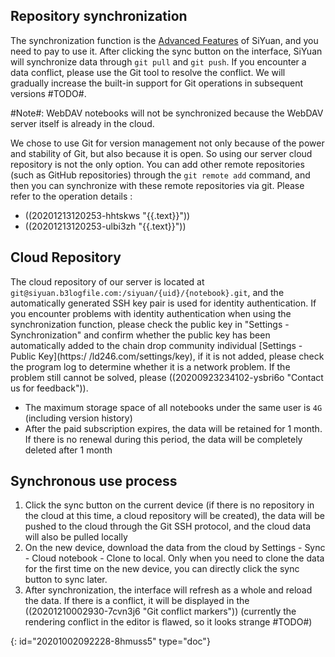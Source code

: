 ## Repository synchronization

The synchronization function is the [Advanced Features](https://github.com/siyuan-note/siyuan/projects/1) of SiYuan, and you need to pay to use it. After clicking the sync button on the interface, SiYuan will synchronize data through `git pull` and `git push`. If you encounter a data conflict, please use the Git tool to resolve the conflict. We will gradually increase the built-in support for Git operations in subsequent versions #TODO#.

#Note#: WebDAV notebooks will not be synchronized because the WebDAV server itself is already in the cloud.

We chose to use Git for version management not only because of the power and stability of Git, but also because it is open. So using our server cloud repository is not the only option. You can add other remote repositories (such as GitHub repositories) through the `git remote add` command, and then you can synchronize with these remote repositories via git. Please refer to the operation details :

* ((20201213120253-hhtskws "{{.text}}"))
* ((20201213120253-ulbi3zh "{{.text}}"))

## Cloud Repository

The cloud repository of our server is located at `git@siyuan.b3logfile.com:/siyuan/{uid}/{notebook}.git`, and the automatically generated SSH key pair is used for identity authentication. If you encounter problems with identity authentication when using the synchronization function, please check the public key in "Settings - Synchronization" and confirm whether the public key has been automatically added to the chain drop community individual [Settings - Public Key](https:/ /ld246.com/settings/key), if it is not added, please check the program log to determine whether it is a network problem. If the problem still cannot be solved, please ((20200923234102-ysbri6o "Contact us for feedback")).

* The maximum storage space of all notebooks under the same user is `4G` (including version history)
* After the paid subscription expires, the data will be retained for 1 month. If there is no renewal during this period, the data will be completely deleted after 1 month

## Synchronous use process

1. Click the sync button on the current device (if there is no repository in the cloud at this time, a cloud repository will be created), the data will be pushed to the cloud through the Git SSH protocol, and the cloud data will also be pulled locally
2. On the new device, download the data from the cloud by Settings - Sync - Cloud notebook - Clone to local. Only when you need to clone the data for the first time on the new device, you can directly click the sync button to sync later.
3. After synchronization, the interface will refresh as a whole and reload the data. If there is a conflict, it will be displayed in the ((20201210002930-7cvn3j6 "Git conflict markers")) (currently the rendering conflict in the editor is flawed, so it looks strange #TODO#)


{: id="20201002092228-8hmuss5" type="doc"}
